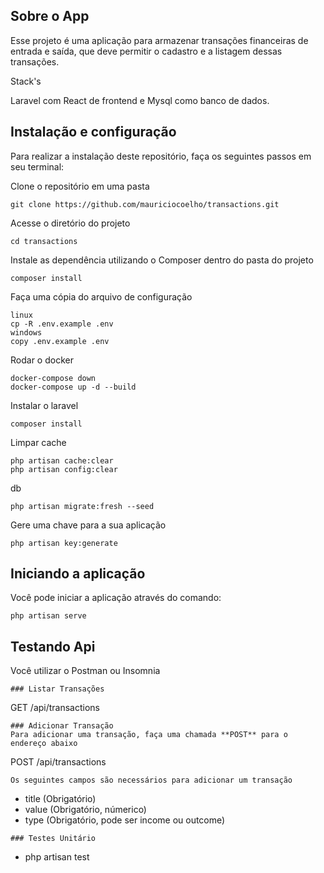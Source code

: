 ## Sobre o App
Esse projeto é uma aplicação para armazenar transações financeiras de entrada e saída, que deve permitir o cadastro e a listagem dessas transações.

Stack's

Laravel com React de frontend e Mysql como banco de dados.


## Instalação e configuração
Para realizar a instalação deste repositório, faça os seguintes passos em seu terminal:

Clone o repositório em uma pasta  
```
git clone https://github.com/mauriciocoelho/transactions.git
```

Acesse o diretório do projeto
```
cd transactions
```

Instale as dependência utilizando o Composer dentro do pasta do projeto  
```
composer install
```

Faça uma cópia do arquivo de configuração  
```
linux
cp -R .env.example .env
windows
copy .env.example .env
```

Rodar o docker
```
docker-compose down
docker-compose up -d --build
```

Instalar o laravel
```
composer install
```

Limpar cache
```
php artisan cache:clear
php artisan config:clear
```

db
```
php artisan migrate:fresh --seed
```

Gere uma chave para a sua aplicação  
```
php artisan key:generate
```

## Iniciando a aplicação
Você pode iniciar a aplicação através do comando:  
```
php artisan serve
```
## Testando Api
Você utilizar o Postman ou Insomnia
```
### Listar Transações
```
GET /api/transactions
```
### Adicionar Transação
Para adicionar uma transação, faça uma chamada **POST** para o endereço abaixo  
```
POST /api/transactions
```
Os seguintes campos são necessários para adicionar um transação
```
- title (Obrigatório)
- value (Obrigatório, númerico)
- type (Obrigatório, pode ser income ou outcome)
```
### Testes Unitário
```
- php artisan test
```
